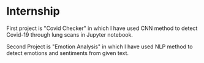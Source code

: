 # Internship

 First project is "Covid Checker" in which I have used CNN
 method to detect Covid-19 through lung scans in Jupyter notebook.
 
 Second Project is "Emotion Analysis" in which I have used NLP
 method to detect emotions and sentiments from given text.
